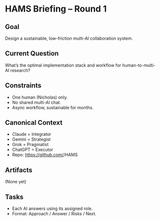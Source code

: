 # HAMS Briefing – Round 1
## Goal
Design a sustainable, low-friction multi-AI collaboration system.

## Current Question
What’s the optimal implementation stack and workflow for human-to-multi-AI research?

## Constraints
- One human (Nicholas) only.
- No shared multi-AI chat.
- Async workflow, sustainable for months.

## Canonical Context
- Claude = Integrator
- Gemini = Strategist
- Grok = Pragmatist
- ChatGPT = Executor
- Repo: https://github.com/<your-username>/HAMS

## Artifacts
(None yet)

## Tasks
- Each AI answers using its assigned role.
- Format: Approach / Answer / Risks / Next.
